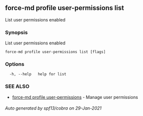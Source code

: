 ## force-md profile user-permissions list

List user permissions enabled

### Synopsis

List user permissions enabled

```
force-md profile user-permissions list [flags]
```

### Options

```
  -h, --help   help for list
```

### SEE ALSO

* [force-md profile user-permissions](force-md_profile_user-permissions.md)	 - Manage user permissions

###### Auto generated by spf13/cobra on 29-Jan-2021
